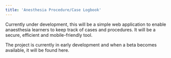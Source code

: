 ```yaml
---
title: 'Anesthesia Procedure/Case Logbook'
---
```


Currently under development, this will be a simple web application to enable anaesthesia learners to keep track of cases and procedures. It will be a secure, efficient and mobile-friendly tool.

The project is currently in early development and when a beta becomes available, it will be found here.